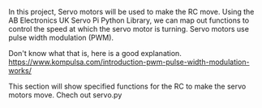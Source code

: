 In this project, Servo motors will be used to make the RC move. Using the AB Electronics UK Servo Pi Python Library, we can
map out functions to control the speed at which the servo motor is turning. Servo motors use pulse width modulation (PWM). 

Don't know what that is, here is a good explanation. 
https://www.kompulsa.com/introduction-pwm-pulse-width-modulation-works/

This section will show specified functions for the RC to make the servo motors move.
Chech out servo.py
